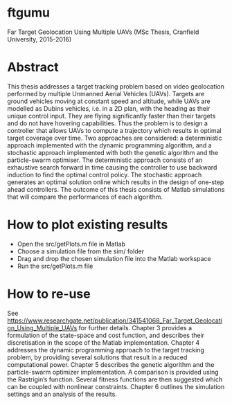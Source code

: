 # ftgumu
Far Target Geolocation Using Multiple UAVs (MSc Thesis, Cranfield University, 2015-2016)

# Abstract

This thesis addresses a target tracking problem based on video geolocation performed by multiple Unmanned Aerial Vehicles (UAVs). Targets are ground vehicles moving at constant speed and altitude, while UAVs are modelled as Dubins vehicles, i.e. in a 2D plan, with the heading as their unique control
input. They are flying significantly faster than their targets and do not have hovering capabilities. Thus the problem is to design a controller that allows UAVs to compute a trajectory which results in optimal target coverage over time. Two approaches are considered: a deterministic approach implemented
with the dynamic programming algorithm, and a stochastic approach implemented with both the genetic algorithm and the particle-swarm optimiser. The deterministic approach consists of an exhaustive search forward in time causing the controller to use backward induction to find the optimal control
policy. The stochastic approach generates an optimal solution online which results in the design of one-step ahead controllers. The outcome of this thesis consists of Matlab simulations that will compare the performances of each algorithm.

# How to plot existing results

- Open the src/getPlots.m file in Matlab
- Choose a simulation file from the sim/ folder
- Drag and drop the chosen simulation file into the Matlab workspace
- Run the src/getPlots.m file

# How to re-use

See https://www.researchgate.net/publication/341541068_Far_Target_Geolocation_Using_Multiple_UAVs for further details. Chapter 3 provides a formulation of the state-space and cost function, and describes their discretisation in the scope of the Matlab implementation. Chapter 4 addresses the dynamic programming approach to the target tracking problem, by providing several solutions that result in a reduced computational power. Chapter 5 describes the genetic algorithm and the particle-swarm optimizer implementation. A comparison is provided using the Rastrigin’s function. Several fitness functions are then suggested which can be coupled with nonlinear constraints. Chapter 6 outlines the simulation settings and an analysis of the results.
